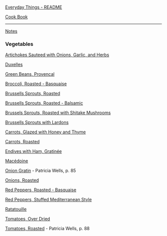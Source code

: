 [Everyday Things - README](https://github.com/vmsmith/EDT/blob/master/README.md)

[Cook Book](https://github.com/vmsmith/CookBook/blob/master/README.md)  

-----  

[Notes]()  

### Vegetables     

[Artichokes Sauteed with Onions, Garlic, and Herbs](https://github.com/vmsmith/CookBook/blob/master/veg_artichokes_sauteed.md)

[Duxelles](https://github.com/vmsmith/CookBook/blob/master/veg_duxelles.md)

[Green Beans, Provencal](https://github.com/vmsmith/CookBook/blob/master/veg_green_beans_provencal.md)

[Broccoli, Roasted - Basquaise](https://github.com/vmsmith/CookBook/blob/master/veg_broccoli_roasted.md)  

[Brussells Sprouts, Roasted](https://github.com/vmsmith/CookBook/blob/master/veg_brussels-sprouts_roasted2.md)  

[Brussells Sprouts, Roasted - Balsamic  ](https://github.com/vmsmith/CookBook/blob/master/veg_brussells_sprouts_roasted1.md)  

[Brussels Sprouts, Roasted with Shitake Mushrooms](https://github.com/vmsmith/CookBook/blob/master/veg_brussells-sprouts_shitake-mushrooms.md)  

[Brussells Sprouts with Lardons](https://github.com/vmsmith/CookBook/blob/master/veg_brussells_sprouts_lardons.md)  

[Carrots, Glazed with Honey and Thyme](https://github.com/vmsmith/CookBook/blob/master/veg_carrots_glazed1.md)  

[Carrots, Roasted](https://github.com/vmsmith/CookBook/blob/master/veg_carrots_roasted.md)  

[Endives with Ham, Gratinée](https://github.com/vmsmith/CookBook/blob/master/pork_ham_endives_gratinee.md)  

[Macédoine](https://github.com/vmsmith/CookBook/blob/master/veg_macedoine.md)  

[Onion Gratin]() - Patricia Wells, p. 85  

[Onions, Roasted](https://github.com/vmsmith/CookBook/blob/master/veg_onions_roasted.md)  

[Red Peppers, Roasted - Basquaise](https://github.com/vmsmith/CookBook/blob/master/veg_peppers_roasted_basquaise.md)  

[Red Peppers, Stuffed Mediterranean Style](https://github.com/vmsmith/CookBook/blob/master/veg_peppers_stuffed.md)  

[Ratatouille](https://github.com/vmsmith/CookBook/blob/master/veg_ratatouille.md)   

[Tomatoes, Over Dried](https://github.com/vmsmith/CookBook/blob/master/veg_tomatoes_oven-dried.md)  

[Tomatoes, Roasted]() - Patricia Wells, p. 88  
